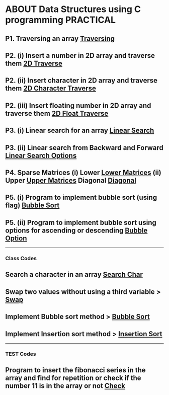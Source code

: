 # ABOUT Data Structures using C programming PRACTICAL

## P1. Traversing an array [Traversing](/traverseArray.c)

## P2. (i) Insert a number in 2D array and traverse them [2D Traverse](/2DTraverse.c)

## P2. (ii) Insert character in 2D array and traverse them [2D Character Traverse](/insert2DTraverse.c)

## P2. (iii) Insert floating number in 2D array and traverse them [2D Float Traverse](/insert2DFTraverse.c)

## P3. (i) Linear search for an array [Linear Search](/linearSearch.c)

## P3. (ii) Linear search from Backward and Forward [Linear Search Options](/linearSearchBackFor.c)

## P4. Sparse Matrices (i) Lower [Lower Matrices](/sparseLower.c) (ii) Upper [Upper Matrices](/sparseUpper.c) Diagonal [Diagonal](/diagonalSparse.c)

## P5. (i) Program to implement bubble sort (using flag) [Bubble Sort](/bubbleSort.c)

## P5. (ii) Program to implement bubble sort using options for ascending or descending [Bubble Option](/bubbleOption.c)

_________________________________________________________________________

### Class Codes

## Search a character in an array [Search Char](/searchChar.c)

## Swap two values without using a third variable > [Swap](/swapnoVar.c)

## Implement Bubble sort method > [Bubble Sort](/bubSort.c)

## Implement Insertion sort method > [Insertion Sort](/insertionSort.c)

_________________________________________________________________________

### TEST Codes

## Program to insert the fibonacci series in the array and find for repetition or check if the number 11 is in the array or not [Check](/check.c)

